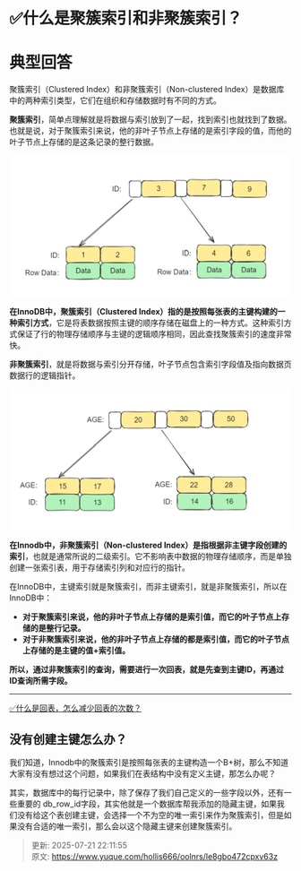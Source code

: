 # ✅什么是聚簇索引和非聚簇索引？

# 典型回答
聚簇索引（Clustered Index）和非聚簇索引（Non-clustered Index）是数据库中的两种索引类型，它们在组织和存储数据时有不同的方式。



**聚簇索引**，简单点理解就是将数据与索引放到了一起，找到索引也就找到了数据。也就是说，对于聚簇索引来说，他的非叶子节点上存储的是索引字段的值，而他的叶子节点上存储的是这条记录的整行数据。



![1692358803187-bd4cb9e4-994d-4227-bbac-2f4a01bab92b.png](./img/kX7dVPG8WulXPsR-/1692358803187-bd4cb9e4-994d-4227-bbac-2f4a01bab92b-084548.png)



**在InnoDB中，聚簇索引（Clustered Index）指的是按照每张表的主键构建的一种索引方式**，它是将表数据按照主键的顺序存储在磁盘上的一种方式。这种索引方式保证了行的物理存储顺序与主键的逻辑顺序相同，因此查找聚簇索引的速度非常快。



**非聚簇索引**，就是将数据与索引分开存储，叶子节点包含索引字段值及指向数据页数据行的逻辑指针。



![1692358781484-6c40992b-7841-4778-ad93-9043f83984e8.png](./img/kX7dVPG8WulXPsR-/1692358781484-6c40992b-7841-4778-ad93-9043f83984e8-795043.png)



**在Innodb中，非聚簇索引（Non-clustered Index）是指根据非主键字段创建的索引**，也就是通常所说的二级索引。它不影响表中数据的物理存储顺序，而是单独创建一张索引表，用于存储索引列和对应行的指针。



在InnoDB中，主键索引就是聚簇索引，而非主键索引，就是非聚簇索引，所以在InnoDB中：

+ **对于聚簇索引来说，他的非叶子节点上存储的是索引值，而它的叶子节点上存储的是整行记录。**
+ **对于非聚簇索引来说，他的非叶子节点上存储的都是索引值，而它的叶子节点上存储的是主键的值+索引值。**



**所以，通过非聚簇索引的查询，需要进行一次回表，就是先查到主键ID，再通过ID查询所需字段。**

****

[✅什么是回表，怎么减少回表的次数？](https://www.yuque.com/hollis666/oolnrs/vr22wd)



## 没有创建主键怎么办？


我们知道，Innodb中的聚簇索引是按照每张表的主键构造一个B+树，那么不知道大家有没有想过这个问题，如果我们在表结构中没有定义主键，那怎么办呢？



其实，数据库中的每行记录中，除了保存了我们自己定义的一些字段以外，还有一些重要的 db_row_id字段，其实他就是一个数据库帮我添加的隐藏主键，如果我们没有给这个表创建主键，会选择一个不为空的唯一索引来作为聚簇索引，但是如果没有合适的唯一索引，那么会以这个隐藏主键来创建聚簇索引。 













> 更新: 2025-07-21 22:11:55  
> 原文: <https://www.yuque.com/hollis666/oolnrs/le8gbo472cpxv63z>